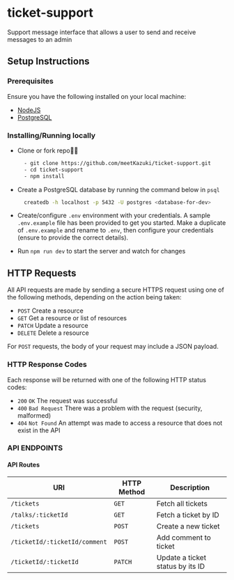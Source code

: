 # ticket-support
Support message interface that allows a user to send and receive messages to an admin


## Setup Instructions

### Prerequisites

Ensure you have the following installed on your local machine:

- [NodeJS](https://nodejs.org/en/download/)
- [PostgreSQL](https://www.postgresql.org/download/)

### Installing/Running locally

- Clone or fork repo🤷‍♂

  ```bash
    - git clone https://github.com/meetKazuki/ticket-support.git
    - cd ticket-support
    - npm install
  ```

- Create a PostgreSQL database by running the command below in `psql`

  ```bash
    createdb -h localhost -p 5432 -U postgres <database-for-dev>
  ```

- Create/configure `.env` environment with your credentials. A sample `.env.example` file has been provided to get you started. Make a duplicate of `.env.example` and rename to `.env`, then configure your credentials (ensure to provide the correct details).

- Run `npm run dev` to start the server and watch for changes


## HTTP Requests

All API requests are made by sending a secure HTTPS request using one of the following methods, depending on the action being taken:

- `POST` Create a resource
- `GET` Get a resource or list of resources
- `PATCH` Update a resource
- `DELETE` Delete a resource

For `POST` requests, the body of your request may include a JSON payload.

### HTTP Response Codes

Each response will be returned with one of the following HTTP status codes:

- `200` `OK` The request was successful
- `400` `Bad Request` There was a problem with the request (security, malformed)
- `404` `Not Found` An attempt was made to access a resource that does not exist in the API

### API ENDPOINTS

#### API Routes

| URI                                                     | HTTP Method | Description                               |
| ------------------------------------------------------- | ----------- | ----------------------------------------- |
| <code>/tickets</code>                                   | `GET`       | Fetch all tickets                         |
| <code>/talks/:ticketId                                  | `GET`       | Fetch a ticket by ID                      |
| <code>/tickets</code>                                   | `POST`      | Create a new ticket                       |
| <code>/ticketId/:ticketId/comment</code>                | `POST`      | Add comment to ticket                     |
| <code>/ticketId/:ticketId                               | `PATCH`     | Update a ticket status by its ID          |
